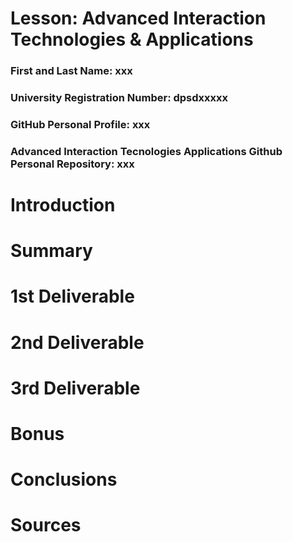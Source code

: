 # Lesson: Advanced Interaction Technologies & Applications

### First and Last Name: xxx
### University Registration Number: dpsdxxxxx
### GitHub Personal Profile: xxx
### Advanced Interaction Tecnologies Applications Github Personal Repository: xxx

# Introduction

# Summary


# 1st Deliverable


# 2nd Deliverable


# 3rd Deliverable 


# Bonus 


# Conclusions


# Sources
